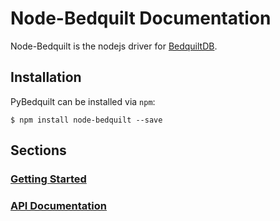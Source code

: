 # Node-Bedquilt Documentation

Node-Bedquilt is the nodejs driver for [BedquiltDB](http://bedquiltdb.github.io).


## Installation

PyBedquilt can be installed via `npm`:

```
$ npm install node-bedquilt --save
```


## Sections

### [Getting Started](getting_started.md)

### [API Documentation](api_docs.md)
